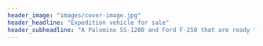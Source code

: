 ```yaml
---
header_image: "images/cover-image.jpg"
header_headline: "Expedition vehicle for sale"
header_subheadline: "A Palomino SS-1200 and Ford F-250 that are ready to venture off-road"
---
```

